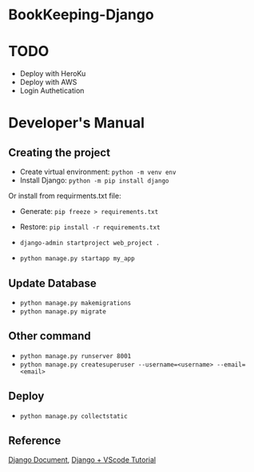 # BookKeeping-Django
# TODO
- Deploy with HeroKu
- Deploy with AWS
- Login Authetication

# Developer's Manual
## Creating the project
- Create virtual environment: `python -m venv env`
- Install Django: `python -m pip install django`

Or install from requirments.txt file:
- Generate: `pip freeze > requirements.txt`
- Restore: `pip install -r requirements.txt`

- `django-admin startproject web_project .`
- `python manage.py startapp my_app`

## Update Database
- `python manage.py makemigrations`
- `python manage.py migrate`

## Other command
- `python manage.py runserver 8001`
- `python manage.py createsuperuser --username=<username> --email=<email>`

## Deploy
- `python manage.py collectstatic`

## Reference
[Django Document](https://docs.djangoproject.com/en/3.0/),
[Django + VScode Tutorial](https://code.visualstudio.com/docs/python/tutorial-django)

